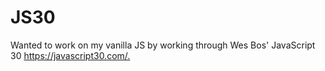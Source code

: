 # JS30
Wanted to work on my vanilla JS by working through Wes Bos' JavaScript 30 <https://javascript30.com/.>